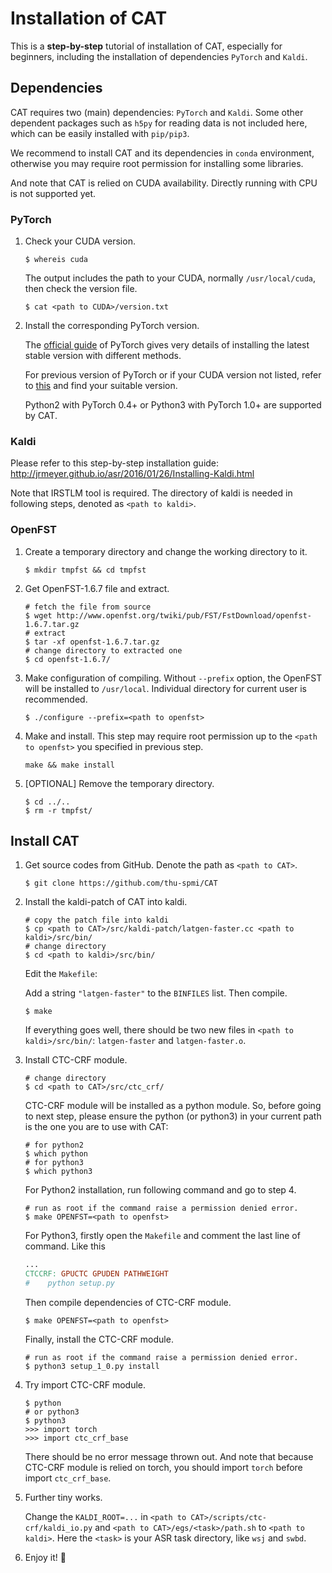 # Installation of CAT

This is a **step-by-step** tutorial of installation of CAT, especially for beginners, including the installation of dependencies `PyTorch` and `Kaldi`.

## Dependencies

CAT requires two (main) dependencies: `PyTorch` and `Kaldi`. Some other dependent packages such as `h5py` for reading data is not included here, which can be easily installed with `pip/pip3`. 

We recommend to install CAT and its dependencies in `conda` environment, otherwise you may require root permission for installing some libraries.

And note that CAT is relied on CUDA availability. Directly running with CPU is not supported yet.

### PyTorch 

1. Check your CUDA version.

   ```shell
   $ whereis cuda
   ```

   The output includes the path to your CUDA, normally `/usr/local/cuda`, then check the  version file.

   ```shell
   $ cat <path to CUDA>/version.txt
   ```

2. Install the corresponding PyTorch version.

   The [official guide](https://pytorch.org/get-started/locally/) of PyTorch gives very details of installing the latest stable version with different methods. 

   For previous version of PyTorch or if your CUDA version not listed, refer to [this](https://pytorch.org/get-started/previous-versions/) and find your suitable version. 

   Python2 with PyTorch 0.4+ or Python3 with PyTorch 1.0+ are supported by CAT.

### Kaldi

Please refer to this step-by-step installation guide: http://jrmeyer.github.io/asr/2016/01/26/Installing-Kaldi.html

Note that IRSTLM tool is required. The directory of kaldi is needed in following steps, denoted as `<path to kaldi>`.

### OpenFST

1. Create a temporary directory and change the working directory to it.

   ```shell
   $ mkdir tmpfst && cd tmpfst
   ```

2. Get OpenFST-1.6.7 file and extract.

   ```shell
   # fetch the file from source
   $ wget http://www.openfst.org/twiki/pub/FST/FstDownload/openfst-1.6.7.tar.gz
   # extract
   $ tar -xf openfst-1.6.7.tar.gz
   # change directory to extracted one
   $ cd openfst-1.6.7/
   ```

3. Make configuration of compiling. Without `--prefix` option, the OpenFST will  be installed to `/usr/local`. Individual directory for current user is recommended.

   ```shell
   $ ./configure --prefix=<path to openfst>
   ```

4. Make and install. This step may require root permission up to the `<path to openfst>` you specified in previous step.

   ```shell
   make && make install
   ```

5. [OPTIONAL] Remove the temporary directory.

   ```shell
   $ cd ../..
   $ rm -r tmpfst/
   ```

## Install CAT

1. Get source codes from GitHub. Denote the path as `<path to CAT>`.

   ```shell
   $ git clone https://github.com/thu-spmi/CAT
   ```

2. Install the kaldi-patch of CAT into kaldi.

   ```shell
   # copy the patch file into kaldi
   $ cp <path to CAT>/src/kaldi-patch/latgen-faster.cc <path to kaldi>/src/bin/
   # change directory
   $ cd <path to kaldi>/src/bin/
   ```

   Edit the `Makefile`:

   Add a string  `"latgen-faster"` to the `BINFILES` list. Then compile.

   ```shell
   $ make
   ```

   If everything goes well, there should be  two new files in `<path to kaldi>/src/bin/`: `latgen-faster` and `latgen-faster.o`.

3. Install CTC-CRF module.

   ```shell
   # change directory
   $ cd <path to CAT>/src/ctc_crf/
   ```

   CTC-CRF module will be installed as a python module. So, before going to next step, please ensure the python (or python3) in your current path is the one you are to use with CAT:

   ```shell
   # for python2
   $ which python
   # for python3
   $ which python3
   ```

   For Python2 installation, run following command and go to step 4.

   ```shell
   # run as root if the command raise a permission denied error.
   $ make OPENFST=<path to openfst>
   ```

   For Python3, firstly open the `Makefile` and comment the last line of command. Like this

   ```makefile
   ...
   CTCCRF: GPUCTC GPUDEN PATHWEIGHT
   #	python setup.py
   ```

   Then compile dependencies of CTC-CRF module.

   ```shell
   $ make OPENFST=<path to openfst>
   ```

   Finally, install the CTC-CRF module.

   ```shell
   # run as root if the command raise a permission denied error.
   $ python3 setup_1_0.py install
   ```

4. Try import CTC-CRF module.

   ```shell
   $ python
   # or python3
   $ python3
   >>> import torch
   >>> import ctc_crf_base
   ```

   There should be no error message thrown out. And note that because CTC-CRF module is relied on torch, you should import `torch` before import `ctc_crf_base`.

5. Further tiny works.

   Change the `KALDI_ROOT=...` in `<path to CAT>/scripts/ctc-crf/kaldi_io.py` and `<path to CAT>/egs/<task>/path.sh` to `<path to kaldi>`. Here the `<task>` is your ASR task directory, like `wsj` and `swbd`.

6. Enjoy it! :rocket: